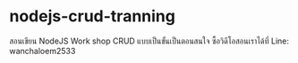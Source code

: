 # nodejs-crud-tranning
สอนเขียน NodeJS Work shop CRUD แบบเป็นขั้นเป็นตอนสนใจ ซื้อวิดีโอสอนเราได้ที่ Line: wanchaloem2533
